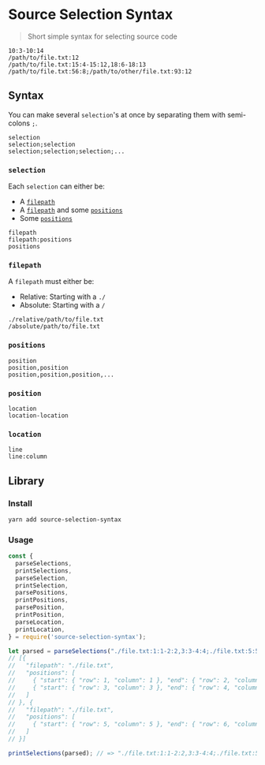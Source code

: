 # Source Selection Syntax

> Short simple syntax for selecting source code

```
10:3-10:14
/path/to/file.txt:12
/path/to/file.txt:15:4-15:12,18:6-18:13
/path/to/file.txt:56:8;/path/to/other/file.txt:93:12
```

## Syntax

You can make several `selection`'s at once by separating them with
semi-colons `;`.

```
selection
selection;selection
selection;selection;selection;...
```

### `selection`

Each `selection` can either be:

- A [`filepath`](#filepath)
- A [`filepath`](#filepath) and some [`positions`](#positions)
- Some [`positions`](#positions)

```
filepath
filepath:positions
positions
```

### `filepath`

A `filepath` must either be:

- Relative: Starting with a `./`
- Absolute: Starting with a `/`

```
./relative/path/to/file.txt
/absolute/path/to/file.txt
```

### `positions`

```
position
position,position
position,position,position,...
```

### `position`

```
location
location-location
```

### `location`

```
line
line:column
```

## Library

### Install

```sh
yarn add source-selection-syntax
```

### Usage

```js
const {
  parseSelections,
  printSelections,
  parseSelection,
  printSelection,
  parsePositions,
  printPositions,
  parsePosition,
  printPosition,
  parseLocation,
  printLocation,
} = require('source-selection-syntax');

let parsed = parseSelections("./file.txt:1:1-2:2,3:3-4:4;./file.txt:5:5-6:6");
// [{
//   "filepath": "./file.txt",
//   "positions": [
//     { "start": { "row": 1, "column": 1 }, "end": { "row": 2, "column": 2 } },
//     { "start": { "row": 3, "column": 3 }, "end": { "row": 4, "column": 4 } }
//   ]
// }, {
//   "filepath": "./file.txt",
//   "positions": [
//     { "start": { "row": 5, "column": 5 }, "end": { "row": 6, "column": 6 } }
//   ]
// }]

printSelections(parsed); // => "./file.txt:1:1-2:2,3:3-4:4;./file.txt:5:5-6:6"
```
